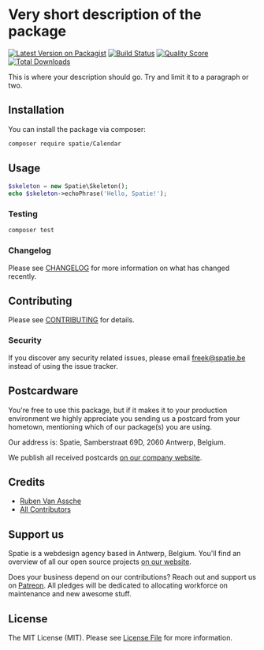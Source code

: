 # Very short description of the package

[![Latest Version on Packagist](https://img.shields.io/packagist/v/spatie/Calendar.svg?style=flat-square)](https://packagist.org/packages/spatie/:package_name)
[![Build Status](https://img.shields.io/travis/spatie/Calendar/master.svg?style=flat-square)](https://travis-ci.org/spatie/:package_name)
[![Quality Score](https://img.shields.io/scrutinizer/g/spatie/Calendar.svg?style=flat-square)](https://scrutinizer-ci.com/g/spatie/:package_name)
[![Total Downloads](https://img.shields.io/packagist/dt/spatie/Calendar.svg?style=flat-square)](https://packagist.org/packages/spatie/:package_name)


This is where your description should go. Try and limit it to a paragraph or two.

## Installation

You can install the package via composer:

```bash
composer require spatie/Calendar
```

## Usage

``` php
$skeleton = new Spatie\Skeleton();
echo $skeleton->echoPhrase('Hello, Spatie!');
```

### Testing

``` bash
composer test
```

### Changelog

Please see [CHANGELOG](CHANGELOG.md) for more information on what has changed recently.

## Contributing

Please see [CONTRIBUTING](CONTRIBUTING.md) for details.

### Security

If you discover any security related issues, please email freek@spatie.be instead of using the issue tracker.

## Postcardware

You're free to use this package, but if it makes it to your production environment we highly appreciate you sending us a postcard from your hometown, mentioning which of our package(s) you are using.

Our address is: Spatie, Samberstraat 69D, 2060 Antwerp, Belgium.

We publish all received postcards [on our company website](https://spatie.be/en/opensource/postcards).

## Credits

- [Ruben Van Assche](https://github.com/rubenvanassche)
- [All Contributors](../../contributors)

## Support us

Spatie is a webdesign agency based in Antwerp, Belgium. You'll find an overview of all our open source projects [on our website](https://spatie.be/opensource).

Does your business depend on our contributions? Reach out and support us on [Patreon](https://www.patreon.com/spatie). 
All pledges will be dedicated to allocating workforce on maintenance and new awesome stuff.

## License

The MIT License (MIT). Please see [License File](LICENSE.md) for more information.
